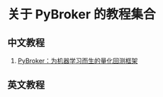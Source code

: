 # 关于 PyBroker 的教程集合

## 中文教程

1. [PyBroker：为机器学习而生的量化回测框架](https://zhuanlan.zhihu.com/p/623542060)

## 英文教程